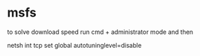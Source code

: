 # msfs
to solve download speed run cmd + administrator mode and then

netsh int tcp set global autotuninglevel=disable
